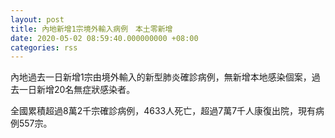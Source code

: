 ```yaml
---
layout: post
title: 內地新增1宗境外輸入病例　本土零新增
date: 2020-05-02 08:59:40.000000000 +08:00
categories: rss
---
```


內地過去一日新增1宗由境外輸入的新型肺炎確診病例，無新增本地感染個案，過去一日新增20名無症狀感染者。

全國累積超過8萬2千宗確診病例，4633人死亡，超過7萬7千人康復出院，現有病例557宗。

